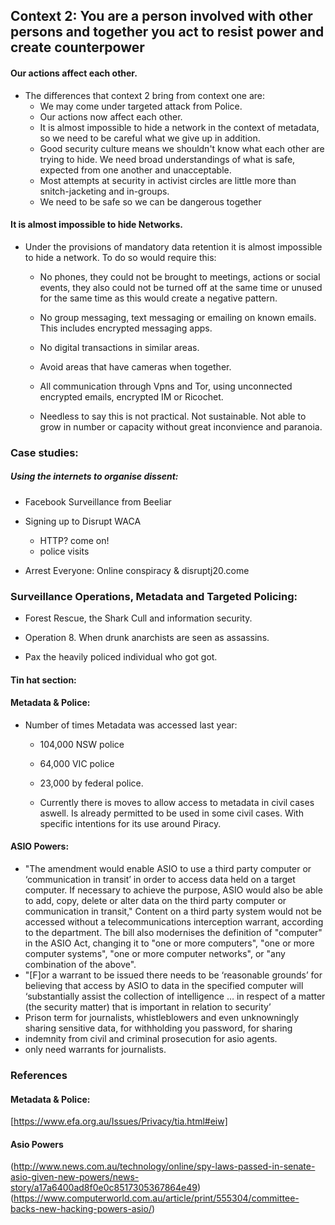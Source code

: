 ## Context 2: You are a person involved with other persons and together you act to resist power and create counterpower


#### Our actions affect each other.
- The differences that context 2 bring from context one are:
  - We may come under targeted attack from Police.
  - Our actions now affect each other.
  - It is almost impossible to hide a network in the context of metadata, so we need to be careful what we give up in addition.
  - Good security culture means we shouldn't know what each other are trying to hide. We need broad understandings of what is safe, expected from one another and unacceptable.
  - Most attempts at security in activist circles are little more than snitch-jacketing and in-groups.
  - We need to be safe so we can be dangerous together


#### It is almost impossible to hide Networks.
- Under the provisions of mandatory data retention it is almost impossible to hide a network. To do so would require this:
  - No phones, they could not be brought to meetings, actions or social events, they also could not be turned off at the same time or unused for the same time as this would create a negative pattern.
  - No group messaging, text messaging or emailing on known emails. This includes encrypted messaging apps.
  - No digital transactions in similar areas.
  - Avoid areas that have cameras when together.
  - All communication through Vpns and Tor, using unconnected encrypted emails, encrypted IM or Ricochet.


  - Needless to say this is not practical. Not sustainable. Not able to grow in number or capacity without great inconvience and paranoia.

### Case studies:
##### Using the internets to organise dissent:
  - Facebook Surveillance from Beeliar


  - Signing up to Disrupt WACA
    - HTTP? come on!
    - police visits


  - Arrest Everyone: Online conspiracy & disruptj20.come


### Surveillance Operations, Metadata and Targeted Policing:
- Forest Rescue, the Shark Cull and information security.


- Operation 8. When drunk anarchists are seen as assassins.


- Pax the heavily policed individual who got got.


#### Tin hat section:

#### Metadata & Police:
- Number of times Metadata was accessed last year:
  - 104,000 NSW police
  - 64,000 VIC police
  - 23,000 by federal police.


  - Currently there is moves to allow access to metadata in civil cases aswell. Is already permitted to be used in some civil cases. With specific intentions for its use around Piracy.

#### ASIO Powers:
  - "The amendment would enable ASIO to use a third party computer or ‘communication in transit’ in order to access data held on a target computer. If necessary to achieve the purpose, ASIO would also be able to add, copy, delete or alter data on the third party computer or communication in transit,"
  Content on a third party system would not be accessed without a telecommunications interception warrant, according to the department.
  The bill also modernises the definition of "computer" in the ASIO Act, changing it to "one or more computers", "one or more computer systems", "one or more computer networks", or "any combination of the above".
  - "[F]or a warrant to be issued there needs to be ‘reasonable grounds’ for believing that access by ASIO to data in the specified computer will ‘substantially assist the collection of intelligence … in respect of a matter (the security matter) that is important in relation to security’
  - Prison term for journalists, whistleblowers and even unknowningly sharing sensitive data, for withholding you password, for sharing
  - indemnity from civil and criminal prosecution for asio agents.
  - only need warrants for journalists.



### References

#### Metadata & Police:
[https://www.efa.org.au/Issues/Privacy/tia.html#eiw]

#### Asio Powers
  (http://www.news.com.au/technology/online/spy-laws-passed-in-senate-asio-given-new-powers/news-story/a17a6400ad8f0e0c8517305367864e49)
  (https://www.computerworld.com.au/article/print/555304/committee-backs-new-hacking-powers-asio/)
